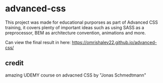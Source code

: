 
# advanced-css
This project was made for educational purporses as part of Advanced CSS training, it covers plenty of important
ideas such as using SASS as a preprocessor, BEM as architecture convention, animations and more.

Can view the final result in here:
https://omrishalev22.github.io/advanced-css/

## credit
amazing UDEMY course on advacned CSS by "Jonas Schmedtmann"
